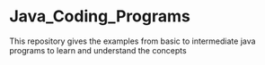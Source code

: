 # Java_Coding_Programs
This repository gives the examples from basic to intermediate java programs to learn and understand the concepts 
